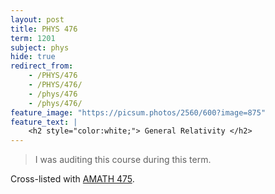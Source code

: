 ```yaml
---
layout: post
title: PHYS 476
term: 1201
subject: phys
hide: true
redirect_from:
    - /PHYS/476
    - /PHYS/476/
    - /phys/476
    - /phys/476/
feature_image: "https://picsum.photos/2560/600?image=875"
feature_text: |
    <h2 style="color:white;"> General Relativity </h2>
---
```


 > I was auditing this course during this term.

 Cross-listed with [AMATH 475](../AMATH475/).

